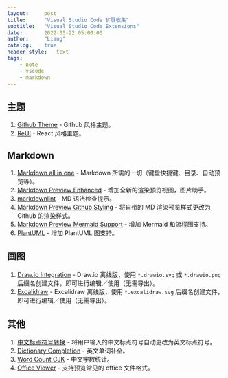 ```yaml
---
layout:     post
title:      "Visual Studio Code 扩展收集"
subtitle:   "Visual Studio Code Extensions"
date:       2022-05-22 05:00:00
author:     "Liang"
catalog:    true
header-style:   text
tags:
    - note
    - vscode
    - markdown
---
```


## 主题

1. [Github Theme](vscode:extension/GitHub.github-vscode-theme) - Github 风格主题。
2. [ReUI](vscode:extension/barrsan.reui) - React 风格主题。

## Markdown

1. [Markdown all in one](vscode:extension/yzhang.markdown-all-in-one) - Markdown 所需的一切（键盘快捷键、目录、自动预览等）。
2. [Markdown Preview Enhanced](vscode:extension/shd101wyy.markdown-preview-enhanced) - 增加全新的渲染预览视图，图片助手。
3. [markdownlint](vscode:extension/DavidAnson.vscode-markdownlint) - MD 语法检查提示。
4. [Markdown Preview Github Styling](vscode:extension/bierner.markdown-preview-github-styles) - 将自带的 MD 渲染预览样式更改为 Github 的渲染样式。
5. [Markdown Preview Mermaid Support](vscode:extension/bierner.markdown-mermaid) - 增加 Mermaid 和流程图支持。
6. [PlantUML](vscode:extension/jebbs.plantuml) - 增加 PlantUML 图支持。

## 画图

1. [Draw.io Integration](vscode:extension/hediet.vscode-drawio) - Draw.io 离线版，使用 `*.drawio.svg` 或 `*.drawio.png` 后缀名创建文件，即可进行编辑／使用（无需导出）。
2. [Excalidraw](vscode:extension/pomdtr.excalidraw-editor) - Excalidraw 离线版，使用 `*.excalidraw.svg` 后缀名创建文件，即可进行编辑／使用（无需导出）。

## 其他

1. [中文标点符号转换](vscode:extension/grasspy.autopunc) - 将用户输入的中文标点符号自动更改为英文标点符号。
2. [Dictionary Completion](vscode:extension/yzhang.dictionary-completion) - 英文单词补全。
3. [Word Count CJK](vscode:extension/holmescn.vscode-wordcount-cjk) - 中文字数统计。
4. [Office Viewer](vscode:extension/cweijan.vscode-office) - 支持预览常见的 office 文件格式。
